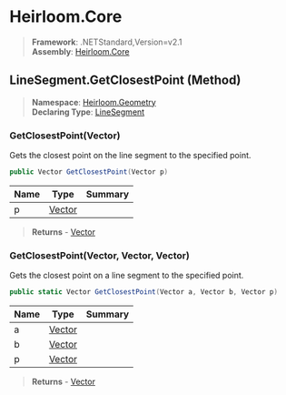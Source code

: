 # Heirloom.Core

> **Framework**: .NETStandard,Version=v2.1  
> **Assembly**: [Heirloom.Core][0]

## LineSegment.GetClosestPoint (Method)

> **Namespace**: [Heirloom.Geometry][0]  
> **Declaring Type**: [LineSegment][1]

### GetClosestPoint(Vector)

Gets the closest point on the line segment to the specified point.

```cs
public Vector GetClosestPoint(Vector p)
```

| Name | Type        | Summary |
|------|-------------|---------|
| p    | [Vector][2] |         |

> **Returns** - [Vector][2]

### GetClosestPoint(Vector, Vector, Vector)

Gets the closest point on a line segment to the specified point.

```cs
public static Vector GetClosestPoint(Vector a, Vector b, Vector p)
```

| Name | Type        | Summary |
|------|-------------|---------|
| a    | [Vector][2] |         |
| b    | [Vector][2] |         |
| p    | [Vector][2] |         |

> **Returns** - [Vector][2]

[0]: ../../../Heirloom.Core.md
[1]: ../LineSegment.md
[2]: ../../Heirloom/Vector.md
